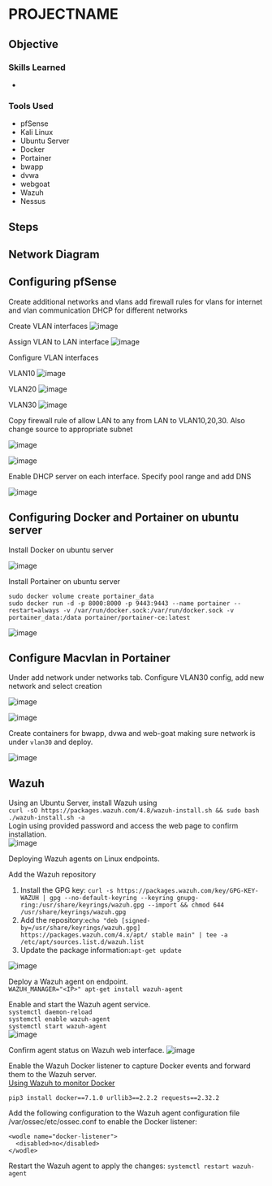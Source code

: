 # PROJECTNAME

## Objective



### Skills Learned

- 

### Tools Used

- pfSense
- Kali Linux
- Ubuntu Server
- Docker
- Portainer
- bwapp
- dvwa
- webgoat
- Wazuh
- Nessus

## Steps


## Network Diagram

## Configuring pfSense

Create additional networks and vlans
add firewall rules for vlans for internet and vlan communication
DHCP for different networks

Create VLAN interfaces
![image](https://github.com/user-attachments/assets/0fc2b8b5-5b32-4684-bb15-b30fee783971)

Assign VLAN to LAN interface
![image](https://github.com/user-attachments/assets/0bd11398-7d59-4c53-826c-5a148f68a714)

Configure VLAN interfaces

VLAN10
![image](https://github.com/user-attachments/assets/69332e4b-345e-49c1-9a5e-87e16cf6905d)

VLAN20
![image](https://github.com/user-attachments/assets/93b3c940-4b2e-461a-8de2-345a86c56ba5)

VLAN30
![image](https://github.com/user-attachments/assets/62c8dec0-53b7-445e-b0ff-4de2fb6100b5)

Copy firewall rule of allow LAN to any from LAN to VLAN10,20,30. Also change source to appropriate subnet

![image](https://github.com/user-attachments/assets/af0c7608-9dc7-4885-9a24-7f9e6d32409d)

![image](https://github.com/user-attachments/assets/1c027a61-415b-44cd-9336-c8e026db58dc)

Enable DHCP server on each interface. Specify pool range and add DNS

![image](https://github.com/user-attachments/assets/2385db1b-123d-4c82-a62e-fe137d292a7f)

## Configuring Docker and Portainer on ubuntu server

Install Docker on ubuntu server

![image](https://github.com/user-attachments/assets/bad0b8cf-373f-4084-afac-00755f17a396)

Install Portainer on ubuntu server

`sudo docker volume create portainer_data`  
`sudo docker run -d -p 8000:8000 -p 9443:9443 --name portainer --restart=always -v /var/run/docker.sock:/var/run/docker.sock -v portainer_data:/data portainer/portainer-ce:latest`

![image](https://github.com/user-attachments/assets/49fa2cfe-7622-4808-b8c5-5d1fb9310c8f)

## Configure Macvlan in Portainer 

Under add network under networks tab. Configure VLAN30 config, add new network and select creation 

![image](https://github.com/user-attachments/assets/e958b277-042c-466e-865b-f550e40d355d)

![image](https://github.com/user-attachments/assets/f4499eec-4c36-40c5-9942-3c5463fcb4bc)

Create containers for bwapp, dvwa and web-goat making sure network is under `vlan30` and deploy.

![image](https://github.com/user-attachments/assets/f892c6b4-e9a6-440d-8006-ab2bd3b139bb)

## Wazuh

Using an Ubuntu Server, install Wazuh using  
`curl -sO https://packages.wazuh.com/4.8/wazuh-install.sh && sudo bash ./wazuh-install.sh -a`  
Login using provided password and access the web page to confirm installation.  
![image](https://github.com/user-attachments/assets/b5aaca03-e0a5-430c-80c3-3fdb3277564f)


Deploying Wazuh agents on Linux endpoints.

Add the Wazuh repository

1. Install the GPG key: `curl -s https://packages.wazuh.com/key/GPG-KEY-WAZUH | gpg --no-default-keyring --keyring gnupg-ring:/usr/share/keyrings/wazuh.gpg --import && chmod 644 /usr/share/keyrings/wazuh.gpg`
2. Add the repository:`echo "deb [signed-by=/usr/share/keyrings/wazuh.gpg] https://packages.wazuh.com/4.x/apt/ stable main" | tee -a /etc/apt/sources.list.d/wazuh.list`
3. Update the package information:`apt-get update`
  
![image](https://github.com/user-attachments/assets/5de7517b-fe19-48b6-90f3-930927fb27b8)


Deploy a Wazuh agent on endpoint.  
`WAZUH_MANAGER="<IP>" apt-get install wazuh-agent`

Enable and start the Wazuh agent service.  
`systemctl daemon-reload`  
`systemctl enable wazuh-agent`  
`systemctl start wazuh-agent`  
![image](https://github.com/user-attachments/assets/b66f974d-5034-428f-aa6e-ed8bc076a87d)

Confirm agent status on Wazuh web interface.
![image](https://github.com/user-attachments/assets/37046bf6-bd74-4817-8892-157ced63974d)

Enable the Wazuh Docker listener to capture Docker events and forward them to the Wazuh server.  
[Using Wazuh to monitor Docker](https://documentation.wazuh.com/current/user-manual/capabilities/container-security/monitoring-docker.html#enable-wazuh-docker-listener)

`pip3 install docker==7.1.0 urllib3==2.2.2 requests==2.32.2`

Add the following configuration to the Wazuh agent configuration file /var/ossec/etc/ossec.conf to enable the Docker listener: 

```
<wodle name="docker-listener">
  <disabled>no</disabled>
</wodle>
```

Restart the Wazuh agent to apply the changes: `systemctl restart wazuh-agent`

